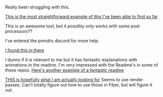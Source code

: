 Really been struggling with this.

[This is the most straightforward example of this I've been able to find so far](https://codesandbox.io/p/sandbox/selective-outlines-d36mw?file=%2Fsrc%2FApp.js%3A6%2C22)

This is an awesome tool, but it possibly only works with some post processors??

I've entered the pmndrs discord for more help.

[I found this in there](https://github.com/patriciogonzalezvivo/glsl-pipeline)

I dunno if it is relevant to me but it has fantastic explanations with animations in the readme. I'm very impressed with the Readme's in some of these repos. [Here's another example of a fantastic readme](https://github.com/pmndrs/gltfjsx)

[THIS is hopefully what I am actually looking for](https://jsfiddle.net/marquizzo/nfaLovpk/)
Seems to use render passes. Can't totally figure out how to use those in Fiber, but will figure it out.